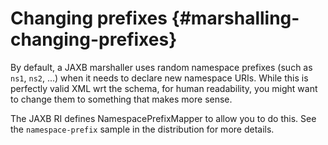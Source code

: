 Changing prefixes {#marshalling-changing-prefixes}
=================

By default, a JAXB marshaller uses random namespace prefixes (such as
`ns1`, `ns2`, \...) when it needs to declare new namespace URIs. While
this is perfectly valid XML wrt the schema, for human readability, you
might want to change them to something that makes more sense.

The JAXB RI defines NamespacePrefixMapper to allow you to do this. See
the `namespace-prefix` sample in the distribution for more details.
